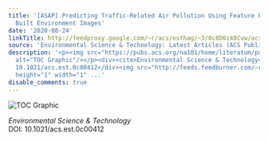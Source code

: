 ```yaml
---
title: '[ASAP] Predicting Traffic-Related Air Pollution Using Feature Extraction from
  Built Environment Images'
date: '2020-08-24'
linkTitle: http://feedproxy.google.com/~r/acs/esthag/~3/0c8D0z48Cvw/acs.est.0c00412
source: 'Environmental Science & Technology: Latest Articles (ACS Publications)'
description: '<p><img src="https://pubs.acs.org/na101/home/literatum/publisher/achs/journals/content/esthag/0/esthag.ahead-of-print/acs.est.0c00412/20200824/images/medium/es0c00412_0008.gif"
  alt="TOC Graphic"/></p><div><cite>Environmental Science & Technology</cite></div><div>DOI:
  10.1021/acs.est.0c00412</div><img src="http://feeds.feedburner.com/~r/acs/esthag/~4/0c8D0z48Cvw"
  height="1" width="1" ...'
disable_comments: true
---
```

<p><img src="https://pubs.acs.org/na101/home/literatum/publisher/achs/journals/content/esthag/0/esthag.ahead-of-print/acs.est.0c00412/20200824/images/medium/es0c00412_0008.gif" alt="TOC Graphic"/></p><div><cite>Environmental Science & Technology</cite></div><div>DOI: 10.1021/acs.est.0c00412</div><img src="http://feeds.feedburner.com/~r/acs/esthag/~4/0c8D0z48Cvw" height="1" width="1" ...